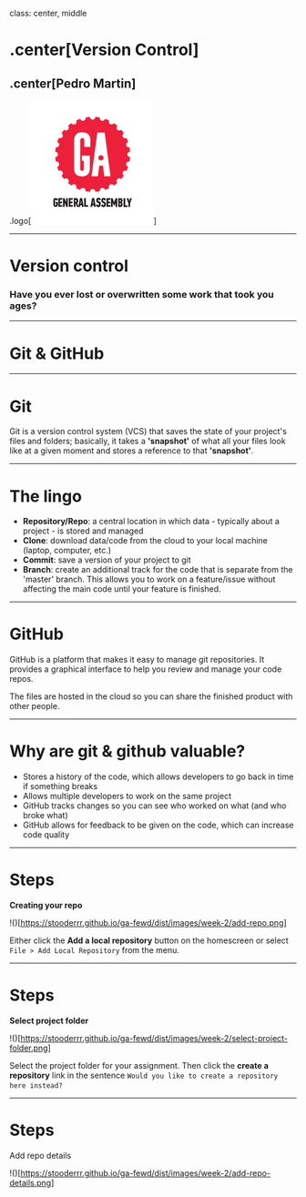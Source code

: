 class: center, middle

# .center[Version Control]

## .center[Pedro Martin]

.logo[![](../assets/ga.svg)]

---

# Version control

### Have you ever lost or overwritten some work that took you ages?

---

# Git & GitHub

---

# Git

Git is a version control system (VCS) that saves the state of your project's files and folders; basically, it takes a **'snapshot'** of what all your files look like at a given moment and stores a reference to that **'snapshot'**.

---

# The lingo

- **Repository/Repo**: a central location in which data - typically about a project - is stored and managed
- **Clone**: download data/code from the cloud to your local machine (laptop, computer, etc.)
- **Commit**: save a version of your project to git
- **Branch**: create an additional track for the code that is separate from the 'master' branch. This allows you to work on a feature/issue without affecting the main code until your feature is finished.

---

# GitHub

GitHub is a platform that makes it easy to manage git repositories. It provides a graphical interface to help you review and manage your code repos.

The files are hosted in the cloud so you can share the finished product with other people.

---

# Why are git & github valuable?

- Stores a history of the code, which allows developers to go back in time if something breaks
- Allows multiple developers to work on the same project
- GitHub tracks changes so you can see who worked on what (and who broke what)
- GitHub allows for feedback to be given on the code, which can increase code quality

---

# Steps

**Creating your repo**

!()[https://stooderrr.github.io/ga-fewd/dist/images/week-2/add-repo.png]

Either click the **Add a local repository** button on the homescreen or select `File > Add Local Repository` from the menu.

---

# Steps

**Select project folder**

!()[https://stooderrr.github.io/ga-fewd/dist/images/week-2/select-project-folder.png]

Select the project folder for your assignment. Then click the **create a repository** link in the sentence `Would you like to create a repository here instead?`

---

# Steps

Add repo details

!()[https://stooderrr.github.io/ga-fewd/dist/images/week-2/add-repo-details.png]
